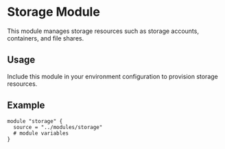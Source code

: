 # Storage Module

This module manages storage resources such as storage accounts, containers, and file shares.

## Usage
Include this module in your environment configuration to provision storage resources.

## Example
```hcl
module "storage" {
  source = "../modules/storage"
  # module variables
}
``` 